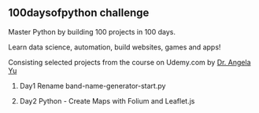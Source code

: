 
<h2> 100daysofpython challenge </h2>



Master Python by building 100 projects in 100 days. 

Learn data science, automation, build websites, games and apps!

Consisting selected projects from the course on Udemy.com by [Dr. Angela Yu](https://www.udemy.com/course/100-days-of-code/)




<Content id=1>

<!-- 100 days of Python content -->


1. Day1 Rename band-name-generator-start.py

1. Day2 Python - Create Maps with Folium and Leaflet.js


</Content>

